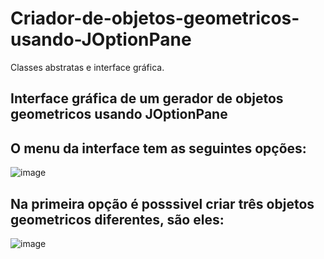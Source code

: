 # Criador-de-objetos-geometricos-usando-JOptionPane
Classes abstratas e interface gráfica.

## Interface gráfica de um gerador de objetos geometricos usando JOptionPane

## O menu da interface tem as seguintes opções:
![image](https://user-images.githubusercontent.com/102997863/201453237-58d8b69f-d659-4790-bf93-f33c08b01439.png)

## Na primeira opção é posssivel criar três objetos geometricos diferentes, são eles:
![image](https://user-images.githubusercontent.com/102997863/201453437-cb8a5634-c522-4521-b82a-87775b0b4cf5.png)
